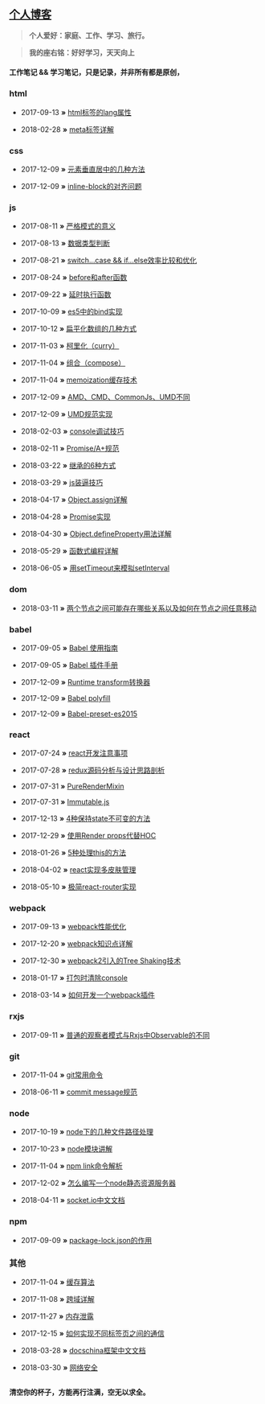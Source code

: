 ## [个人博客](http://wisestcoder.github.io)

> **个人爱好：家庭、工作、学习、旅行。**

> **我的座右铭：好好学习，天天向上**

#### 工作笔记 && 学习笔记，只是记录，并非所有都是原创，

### html
- 2017-09-13 **»** [html标签的lang属性](https://github.com/miyuying/ownblog/blob/master/html/lang.md)

- 2018-02-28 **»** [meta标签详解](https://github.com/wisestcoder/blog/issues/4)

### css
- 2017-12-09 **»** [元素垂直居中的几种方法](https://github.com/miyuying/ownblog/blob/master/css/alignCenter.md)

- 2017-12-09 **»** [inline-block的对齐问题](https://github.com/miyuying/ownblog/blob/master/css/inlineBlock.md)

### js
- 2017-08-11 **»** [严格模式的意义](https://github.com/miyuying/ownblog/blob/master/js/strict.md)

- 2017-08-13 **»** [数据类型判断](https://github.com/miyuying/ownblog/blob/master/js/typeCheck.md)

- 2017-08-21 **»** [switch...case && if...else效率比较和优化](https://github.com/miyuying/ownblog/blob/master/js/judgeCompare.md)

- 2017-08-24 **»** [before和after函数](https://github.com/miyuying/ownblog/blob/master/js/beforeAndAfter.md)

- 2017-09-22 **»** [延时执行函数](https://github.com/miyuying/ownblog/blob/master/js/delay.md)

- 2017-10-09 **»** [es5中的bind实现](https://github.com/miyuying/ownblog/blob/master/js/es5_bind.md)

- 2017-10-12 **»** [扁平化数组的几种方式](https://github.com/miyuying/ownblog/blob/master/js/arrayToOne.md)

- 2017-11-03 **»** [柯里化（curry）](https://github.com/miyuying/ownblog/blob/master/js/curry.md)

- 2017-11-04 **»** [组合（compose）](https://github.com/miyuying/ownblog/blob/master/js/compose.md)

- 2017-11-04 **»** [memoization缓存技术](https://github.com/miyuying/ownblog/blob/master/js/memoization.md)

- 2017-12-09 **»** [AMD、CMD、CommonJs、UMD不同](https://github.com/miyuying/ownblog/blob/master/js/module.md)

- 2017-12-09 **»** [UMD规范实现](https://github.com/miyuying/ownblog/blob/master/js/umd.md)

- 2018-02-03 **»** [console调试技巧](https://github.com/miyuying/ownblog/blob/master/js/console.md)

- 2018-02-11 **»** [Promise/A+规范](https://github.com/miyuying/ownblog/blob/master/js/promise_rule.md)

- 2018-03-22 **»** [继承的6种方式](https://github.com/miyuying/ownblog/blob/master/js/inherit.md)

- 2018-03-29 **»** [js装逼技巧](https://github.com/miyuying/ownblog/blob/master/js/jsZhuangBi.md)

- 2018-04-17 **»** [Object.assign详解](https://github.com/miyuying/ownblog/blob/master/js/objectAssign.md)

- 2018-04-28 **»** [Promise实现](https://github.com/miyuying/ownblog/blob/master/js/promise.md)

- 2018-04-30 **»** [Object.defineProperty用法详解](https://github.com/miyuying/ownblog/blob/master/js/object_defineProperty.md)

- 2018-05-29 **»** [函数式编程详解](https://github.com/miyuying/ownblog/blob/master/js/function_programer.md)

- 2018-06-05 **»** [用setTimeout来模拟setInterval](https://github.com/miyuying/ownblog/blob/master/js/setInterval.md)

### dom
- 2018-03-11 **»** [两个节点之间可能存在哪些关系以及如何在节点之间任意移动](https://github.com/miyuying/ownblog/blob/master/dom/domRelation.md)

### babel
- 2017-09-05 **»** [Babel 使用指南](https://shenbao.github.io/ishehui/html/React/Babel%E4%BD%BF%E7%94%A8%E6%8C%87%E5%8D%97.html)

- 2017-09-05 **»** [Babel 插件手册](https://github.com/thejameskyle/babel-handbook/blob/master/translations/zh-Hans/plugin-handbook.md)

- 2017-12-09 **»** [Runtime transform转换器](https://github.com/miyuying/ownblog/blob/master/babel/runtime.md)

- 2017-12-09 **»** [Babel polyfill](https://github.com/miyuying/ownblog/blob/master/babel/polyfill.md)

- 2017-12-09 **»** [Babel-preset-es2015](https://github.com/miyuying/ownblog/blob/master/babel/babel_preset_es2015.md)

### react
- 2017-07-24 **»** [react开发注意事项](https://github.com/miyuying/ownblog/blob/master/react/attention.md)

- 2017-07-28 **»** [redux源码分析与设计思路剖析](https://github.com/wisestcoder/blog/issues/1)

- 2017-07-31 **»** [PureRenderMixin](https://github.com/miyuying/ownblog/blob/master/react/pureRenderMixin.md)

- 2017-07-31 **»** [Immutable.js](https://github.com/miyuying/ownblog/blob/master/react/immutable.md)

- 2017-12-13 **»** [4种保持state不可变的方法](https://github.com/miyuying/ownblog/blob/master/react/fourWaysToBeImmutable.md)

- 2017-12-29 **»** [使用Render props代替HOC](https://github.com/miyuying/ownblog/blob/master/react/renderProps.md)

- 2018-01-26 **»** [5种处理this的方法](https://github.com/miyuying/ownblog/blob/master/react/this_handle_in_react.md)

- 2018-04-02 **»** [react实现多皮肤管理](https://github.com/miyuying/ownblog/blob/master/react/multipleSkin.md)

- 2018-05-10 **»** [极简react-router实现](https://github.com/youngwind/blog/issues/109)

### webpack
- 2017-09-13 **»** [webpack性能优化](https://github.com/wisestcoder/blog/issues/2)

- 2017-12-20 **»** [webpack知识点详解](https://github.com/miyuying/ownblog/blob/master/webpack/introduction.md)

- 2017-12-30 **»** [webpack2引入的Tree Shaking技术](https://github.com/miyuying/ownblog/blob/master/webpack/treeShaking.md)

- 2018-01-17 **»** [打包时清除console](https://github.com/miyuying/ownblog/blob/master/webpack/removeConsole.md)

- 2018-03-14 **»** [如何开发一个webpack插件](https://github.com/miyuying/ownblog/blob/master/webpack/plugin.md)

### rxjs
- 2017-09-11 **»** [普通的观察者模式与Rxjs中Observable的不同](https://github.com/miyuying/ownblog/blob/master/rxjs/compare_observable.md)

### git
- 2017-11-04 **»** [git常用命令](https://github.com/miyuying/ownblog/blob/master/git/command.md)

- 2018-06-11 **»** [commit message规范](https://github.com/miyuying/ownblog/blob/master/git/commit.md)

### node
- 2017-10-19 **»** [node下的几种文件路径处理](https://github.com/miyuying/ownblog/blob/master/node/nodePath.md)

- 2017-10-23 **»** [node模块讲解](https://github.com/miyuying/ownblog/blob/master/node/nodeCollect.md)

- 2017-11-04 **»** [npm link命令解析](https://github.com/miyuying/ownblog/blob/master/node/npmLink.md)

- 2017-12-02 **»** [怎么编写一个node静态资源服务器](https://github.com/miyuying/ownblog/blob/master/node/staticServer.md)

- 2018-04-11 **»** [socket.io中文文档](https://www.w3cschool.cn/socket/socket-1olq2egc.html)

### npm
- 2017-09-09 **»** [package-lock.json的作用](https://github.com/miyuying/ownblog/blob/master/npm/package-lock.md)

### 其他
- 2017-11-04 **»** [缓存算法](https://github.com/miyuying/ownblog/blob/master/others/cacheAlgorithm.md)

- 2017-11-08 **»** [跨域详解](https://github.com/miyuying/ownblog/blob/master/others/crossDomain.md)

- 2017-11-27 **»** [内存泄露](https://github.com/miyuying/ownblog/blob/master/others/memoryLeak.md)

- 2017-12-15 **»** [如何实现不同标签页之间的通信](https://github.com/miyuying/ownblog/blob/master/others/tabComm.md)

- 2018-03-28 **»** [docschina框架中文文档](https://docschina.org/)

- 2018-03-30 **»** [网络安全](https://github.com/wisestcoder/blog/issues/3)


##
**清空你的杯子，方能再行注满，空无以求全。**